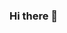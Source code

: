 ### Hi there 👋

<!--
**bob442-web/bob442-web** is a ✨ _special_ ✨ repository because its `README.md` (this file) appears on your GitHub profile.
